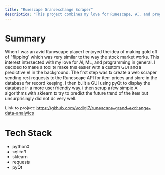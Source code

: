 ```yaml
---
title: "Runescape Grandexchange Scraper"
description: "This project combines my love for Runescape, AI, and programming to analyze Grand Exchange trends. It features a pyQt GUI, a Runescape API web scraper, and AI algorithms built with sklearn to predict item price trends."
---
```


# Summary

When I was an avid Runescape player I enjoyed the idea of making gold off of "flipping" which was very similar to the way the stock market works.
This interest intersected with my love for AI, ML, and programming in general.
I decided to make a tool to make this easier with a custom GUI and a predictive AI in the background.
The first step was to create a web scraper sending rest requests to the Runescape API for item prices and store in the database for record keeping.
I then built a GUI using pyQt to display the database in a more user friendly way.
I then setup a few simple AI algorithms with sklearn to try to predict the future trend of the item but unsurprisingly did not do very well.

Link to project: https://github.com/yodigi7/runescape-grand-exchange-data-analytics

# Tech Stack

* python3
* sqlite3
* sklearn
* requests
* pyQt
